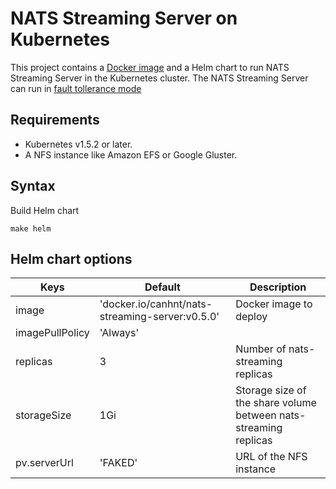# NATS Streaming Server on Kubernetes

This project contains a [Docker image](https://hub.docker.com/r/canhnt/nats-streaming-server/) and a Helm chart to run NATS Streaming Server in the Kubernetes cluster.
The NATS Streaming Server can run in [fault tollerance mode](https://github.com/nats-io/nats-streaming-server#fault-tolerance)

## Requirements
- Kubernetes v1.5.2 or later.
- A NFS instance like Amazon EFS or Google Gluster.

## Syntax
Build Helm chart
```
make helm
```

## Helm chart options

| Keys              | Default | Description                                                           |
| ----------------- | ------- |-----------------------------------------------------------------------|
| image             | 'docker.io/canhnt/nats-streaming-server:v0.5.0'  | Docker image to deploy |
| imagePullPolicy   | 'Always'  |  |
| replicas          | 3  | Number of nats-streaming replicas  |
| storageSize       | 1Gi  | Storage size of the share volume between nats-streaming replicas  |
| pv.serverUrl       | 'FAKED'  | URL of the NFS instance |
